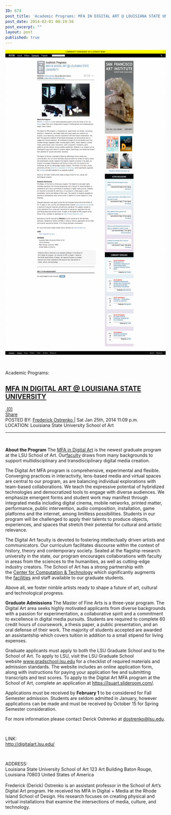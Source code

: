 ```yaml
---
ID: 674
post_title: 'Academic Programs: MFA IN DIGITAL ART @ LOUISIANA STATE UNIVERSITY'
post_date: 2014-02-01 08:19:56
post_excerpt: ""
layout: post
published: true
---
```

<a href="/uploads/2014/03/download-10.png"><img class="alignnone size-large wp-image-675" alt="download (10)" src="/uploads/2014/03/download-10-684x1024.png" width="640" height="958" /><!--more--></a>

&nbsp;
<div id="announce-posts-type">Academic Programs:</div>
<h2><a href="http://digitalart.lsu.edu/">MFA IN DIGITAL ART @ LOUISIANA STATE UNIVERSITY</a></h2>
<a href="http://rhizome.org/#comments"> (0)</a>
<div><a href="http://rhizome.org/announce/opportunities/60157/view/#">Share</a></div>
<div>POSTED BY: <a href="http://rhizome.org/profile/fredeerock/">Frederick Ostrenko </a>| Sat Jan 25th, 2014 11:09 p.m.
LOCATION: Louisiana State University School of Art</div>

<hr />

<img alt="" src="http://media.rhizome.org/announce/images/jobs/MFA-Banner.png" />
<div>

<strong>About the Program</strong>
The <a href="http://digitalart.lsu.edu/" target="_blank">MFA in Digital Art</a> is the newest graduate program at the LSU School of Art. Our<a href="http://design.lsu.edu/art/?page_id=705" target="_blank">faculty</a> draws from many backgrounds to support multidisciplinary and transdisciplinary digital media creation.

The Digital Art MFA program is comprehensive, experimental and flexible. Converging practices in interactivity, lens-based media and virtual spaces are central to our program, as are balancing individual explorations with team-based collaborations. We teach the expressive potential of hybridized technologies and democratized tools to engage with diverse audiences. We emphasize emergent forms and student work may manifest through integrated media including digital cinema, mobile networks, printed matter, performance, public intervention, audio composition, installation, game platforms and the internet, among limitless possibilities. Students in our program will be challenged to apply their talents to produce objects, experiences, and spaces that stretch their potential for cultural and artistic relevance.

The Digital Art faculty is devoted to fostering intellectually driven artists and communicators. Our curriculum facilitates discourse within the context of history, theory and contemporary society. Seated at the flagship research university in the state, our program encourages collaborations with faculty in areas from the sciences to the humanities, as well as cutting-edge industry creators. The School of Art has a strong partnership with the <a href="http://cct.lsu.edu/" target="_blank">Center for Computation &amp; Technology</a> which significantly augments the <a href="http://design.lsu.edu/art/?page_id=3833" target="_blank">facilities</a> and staff available to our graduate students.

Above all, we foster nimble artists ready to shape a future of art, cultural and technological progress.

<strong>Graduate Admissions</strong>
The Master of Fine Arts is a three-year program. The Digital Art area seeks highly motivated applicants from diverse backgrounds with a passion for experimentation, a collaborative spirit and a commitment to excellence in digital media pursuits. Students are required to complete 60 credit hours of coursework, a thesis paper, a public presentation, and an oral defense of their work. The majority of students accepted are awarded an assistantship which covers tuition in addition to a small stipend for living expenses.

Graduate applicants must apply to both the LSU Graduate School and to the School of Art. To apply to LSU, visit the LSU Graduate School website <a href="http://www.gradschool.lsu.edu/" target="_blank">www.gradschool.lsu.edu</a> for a checklist of required materials and admission standards. The website includes an online application form, along with instructions for paying your application fee and submitting transcripts and test scores. To apply to the Digital Art MFA program at the School of Art, complete an application at <a href="http://https//lsuart.slideroom.com/" target="_blank">https://lsuart.slideroom.com/</a>.

Applications must be received by <strong>February 1</strong> to be considered for Fall Semester admission. Students are seldom admitted in January, however applications can be made and must be received by October 15 for Spring Semester consideration.

For more information please contact Derick Ostrenko at <a href="mailto:dostrenko@lsu.edu">dostrenko@lsu.edu</a>.

&nbsp;
<div>LINK:</div>
<a href="http://digitalart.lsu.edu/">http://digitalart.lsu.edu/</a>&nbsp;

&nbsp;
<div>ADDRESS:</div>
<div>Louisiana State University School of Art
123 Art Building
Baton Rouge, Louisiana 70803
United States of America</div>
&nbsp;

</div>
<div>
<div></div>
<div>Frederick (Derick) Ostrenko is an assistant professor in the School of Art’s Digital Art program. He received his MFA in Digital + Media at the Rhode Island School of Design. His research focuses on creating physical and virtual installations that examine the intersections of media, culture, and technology.</div>
</div>